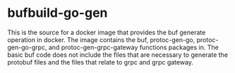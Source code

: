 # bufbuild-go-gen

This is the source for a docker image that provides the buf generate operation in docker.  The image contains the buf, protoc-gen-go, protoc-gen-go-grpc, and protoc-gen-grpc-gateway functions packages in.  The basic buf code does not include the files that are necessary to generate the protobuf files and the files that relate to grpc and grpc gateway.